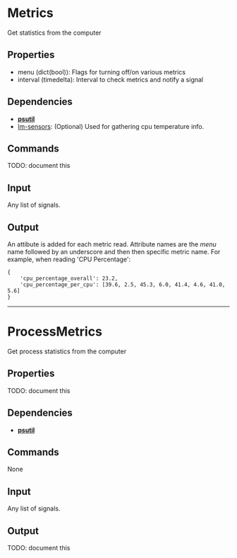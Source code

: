 Metrics
=======

Get statistics from the computer

Properties
----------
-   menu (dict(bool)): Flags for turning off/on various metrics
-   interval (timedelta): Interval to check metrics and notify a signal

Dependencies
------------
-   [**psutil**](https://pypi.python.org/pypi/psutil)
-   [lm-sensors](http://linux.die.net/man/1/sensors): (Optional) Used for
        gathering cpu temperature info.

Commands
--------
TODO: document this

Input
-----
Any list of signals.

Output
------
An attibute is added for each metric read. Attribute names are the *menu* name
followed by an underscore and then then specific metric name. For example, when
reading 'CPU Percentage':
```
{
    'cpu_percentage_overall': 23.2,
    'cpu_percentage_per_cpu': [39.6, 2.5, 45.3, 6.0, 41.4, 4.6, 41.0, 5.6]
}
```

------------------------------------------------------------------------------

ProcessMetrics
==============

Get process statistics from the computer

Properties
----------
TODO: document this

Dependencies
------------
-   [**psutil**](https://pypi.python.org/pypi/psutil)

Commands
--------
None

Input
-----
Any list of signals.

Output
------
TODO: document this
